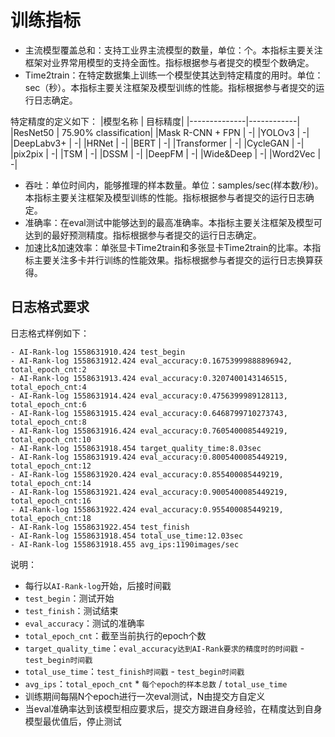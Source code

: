 # 训练指标

- 主流模型覆盖总和：支持工业界主流模型的数量，单位：个。本指标主要关注框架对业界常用模型的支持全面性。指标根据参与者提交的模型个数确定。
- Time2train：在特定数据集上训练一个模型使其达到特定精度的用时。单位：sec（秒）。本指标主要关注框架及模型训练的性能。指标根据参与者提交的运行日志确定。

特定精度的定义如下：
|模型名称 | 目标精度|
|--------------|------------|
|ResNet50 | 75.90% classification|
|Mask R-CNN + FPN | -|
|YOLOv3 | -|
|DeepLabv3+ | -|
|HRNet | -|
|BERT | -|
|Transformer | -|
|CycleGAN | -|
|pix2pix | -|
|TSM | -|
|DSSM | -|
|DeepFM | -|
|Wide&Deep | -|
|Word2Vec | -|

- 吞吐：单位时间内，能够推理的样本数量。单位：samples/sec(样本数/秒)。本指标主要关注框架及模型训练的性能。指标根据参与者提交的运行日志确定。
- 准确率：在eval测试中能够达到的最高准确率。本指标主要关注框架及模型可达到的最好预测精度。指标根据参与者提交的运行日志确定。
- 加速比&加速效率：单张显卡Time2train和多张显卡Time2train的比率。本指标主要关注多卡并行训练的性能效果。指标根据参与者提交的运行日志换算获得。


## 日志格式要求
日志格式样例如下：
```
- AI-Rank-log 1558631910.424 test_begin
- AI-Rank-log 1558631912.424 eval_accuracy:0.16753999888896942, total_epoch_cnt:2
- AI-Rank-log 1558631913.424 eval_accuracy:0.3207400143146515, total_epoch_cnt:4
- AI-Rank-log 1558631914.424 eval_accuracy:0.4756399989128113, total_epoch_cnt:6
- AI-Rank-log 1558631915.424 eval_accuracy:0.6468799710273743, total_epoch_cnt:8
- AI-Rank-log 1558631916.424 eval_accuracy:0.7605400085449219, total_epoch_cnt:10
- AI-Rank-log 1558631918.454 target_quality_time:8.03sec
- AI-Rank-log 1558631919.424 eval_accuracy:0.8005400085449219, total_epoch_cnt:12
- AI-Rank-log 1558631920.424 eval_accuracy:0.855400085449219, total_epoch_cnt:14
- AI-Rank-log 1558631921.424 eval_accuracy:0.9005400085449219, total_epoch_cnt:16
- AI-Rank-log 1558631922.424 eval_accuracy:0.955400085449219, total_epoch_cnt:18
- AI-Rank-log 1558631922.454 test_finish
- AI-Rank-log 1558631918.454 total_use_time:12.03sec
- AI-Rank-log 1558631918.455 avg_ips:1190images/sec

```
说明：
- 每行以`AI-Rank-log`开始，后接时间戳
- `test_begin`：测试开始
- `test_finish`：测试结束
- `eval_accuracy`：测试的准确率
- `total_epoch_cnt`：截至当前执行的epoch个数
- `target_quality_time`：`eval_accuracy达到AI-Rank要求的精度时的时间戳` - `test_begin时间戳`
- `total_use_time`：`test_finish时间戳` - `test_begin时间戳`
- `avg_ips`：`total_epoch_cnt` * `每个epoch的样本总数` / `total_use_time`
- 训练期间每隔N个epoch进行一次eval测试，N由提交方自定义
- 当eval准确率达到该模型相应要求后，提交方跟进自身经验，在精度达到自身模型最优值后，停止测试
